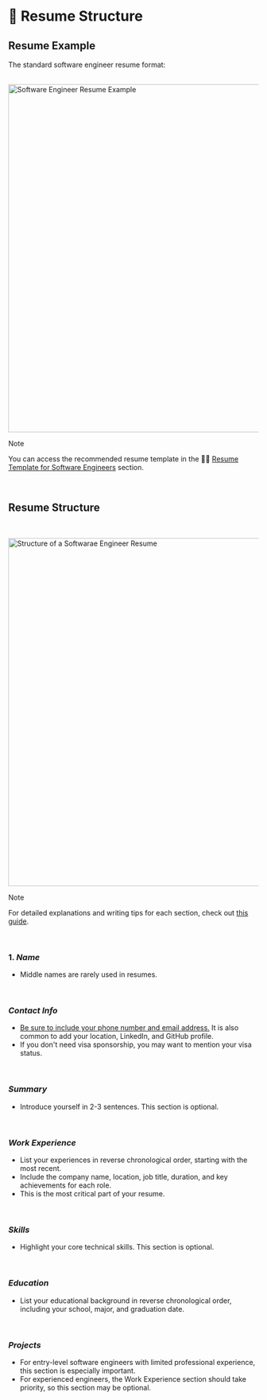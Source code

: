 # 📝 Resume Structure

## Resume Example

The standard software engineer resume format:

<br />
<div className="flex justify-center items-center">
  <img
    src="https://www.resume.guide/img/ResumeExample.png"
    alt="Software Engineer Resume Example"
    width="700"
  />
</div>

>[!NOTE]
>You can access the recommended resume template in the 👩‍💻 [Resume Template for Software Engineers](https://resume.guide/en/ready/resume-template) section.

<br />

## Resume Structure

<br /> <div className="flex justify-center items-center">
  <img
    src="https://www.resume.guide/img/ResumeStructure.png"
    alt="Structure of a Softwarae Engineer Resume"
    width="700"
  />
</div>

>[!Note]
>For detailed explanations and writing tips for each section, check out [this guide](https://resume.guide/en/write/contact-information).

<br />

### 1. *Name*
- Middle names are rarely used in resumes.

<br />

### *Contact Info*
- <ins>Be sure to include your phone number and email address.</ins> It is also common to add your location, LinkedIn, and GitHub profile.
- If you don't need visa sponsorship, you may want to mention your visa status.

<br />
  
### *Summary*
- Introduce yourself in 2-3 sentences. This section is optional.

<br />

### *Work Experience*
- List your experiences in reverse chronological order, starting with the most recent.
- Include the company name, location, job title, duration, and key achievements for each role.
- This is the most critical part of your resume.

<br />

### *Skills*
- Highlight your core technical skills. This section is optional.

<br />

### *Education*
- List your educational background in reverse chronological order, including your school, major, and graduation date.
  
<br />

### *Projects*
- For entry-level software engineers with limited professional experience, this section is especially important.
- For experienced engineers, the Work Experience section should take priority, so this section may be optional.
